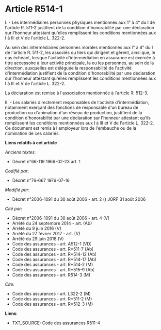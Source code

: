 # Article R514-1

I. - Les intermédiaires personnes physiques mentionnés aux 1° à 4° du I de l'article R. 511-2 justifient de la condition
d'honorabilité par une déclaration sur l'honneur attestant qu'elles remplissent les conditions mentionnées aux I à III et V
de l'article L. 322-2.

Au sein des intermédiaires personnes morales mentionnés aux l° à 4° du I de l'article R. 511-2, les associés ou tiers qui
dirigent et gèrent, ainsi que, le cas échéant, lorsque l'activité d'intermédiation en assurance est exercée à titre
accessoire à leur activité principale, la ou les personnes, au sein de la direction, auxquelles est déléguée la
responsabilité de l'activité d'intermédiation justifient de la condition d'honorabilité par une déclaration sur l'honneur
attestant qu'elles remplissent les conditions mentionnées aux I à III et V de l'article L. 322-2.

La déclaration est remise à l'association mentionnée à l'article R. 512-3.

II. - Les salariés directement responsables de l'activité d'intermédiation, notamment exerçant des fonctions de responsable
d'un bureau de production ou d'animation d'un réseau de production, justifient de la condition d'honorabilité par une
déclaration sur l'honneur attestant qu'ils remplissent les conditions mentionnées aux I à III et V de l'article L. 322-2. Ce
document est remis à l'employeur lors de l'embauche ou de la nomination de ces salariés.

**Liens relatifs à cet article**

_Anciens textes_:

  - Décret n°66-119 1966-02-23 art. 1

_Codifié par_:

  - Décret n°76-667 1976-07-16

_Modifié par_:

  - Décret n°2006-1091 du 30 août 2006 - art. 2 () JORF 31 août 2006

_Cité par_:

  - Décret n°2006-1091 du 30 août 2006 - art. 4 (V)
  - Arrêté du 24 septembre 2014 - art. (Ab)
  - Arrêté du 9 juin 2016 (V)
  - Arrêté du 27 février 2017 - art. (V)
  - Arrêté du 29 juin 2018 (V)
  - Code des assurances - art. A512-1 (VD)
  - Code des assurances - art. R*511-7 (Ab)
  - Code des assurances - art. R*514-12 (Ab)
  - Code des assurances - art. R*514-17 (Ab)
  - Code des assurances - art. R*514-2 (M)
  - Code des assurances - art. R*515-9 (Ab)
  - Code des assurances - art. R514-3 (M)

_Cite_:

  - Code des assurances - art. L322-2 (M)
  - Code des assurances - art. R*511-2 (M)
  - Code des assurances - art. R*512-3 (M)

**Liens**:

  - TXT_SOURCE: Code des assurances R511-4
